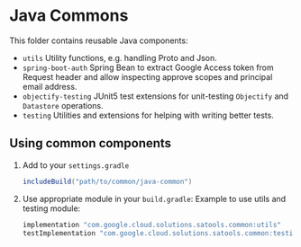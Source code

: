 # Java Commons

This folder contains reusable Java components:

- `utils` Utility functions, e.g. handling Proto and Json.
- `spring-boot-auth` Spring Bean to extract Google Access token from Request
  header and allow inspecting approve scopes and principal email address.
- `objectify-testing` JUnit5 test extensions for unit-testing `Objectify` and
  `Datastore` operations.
- `testing` Utilities and extensions for helping with writing better tests.

## Using common components

1.  Add to your `settings.gradle`

    ```groovy
    includeBuild("path/to/common/java-common")
    ```

1.  Use appropriate module in your `build.gradle`: Example to use utils and
    testing module:

    ```groovy
    implementation "com.google.cloud.solutions.satools.common:utils"
    testImplementation "com.google.cloud.solutions.satools.common:testing"
    ```
